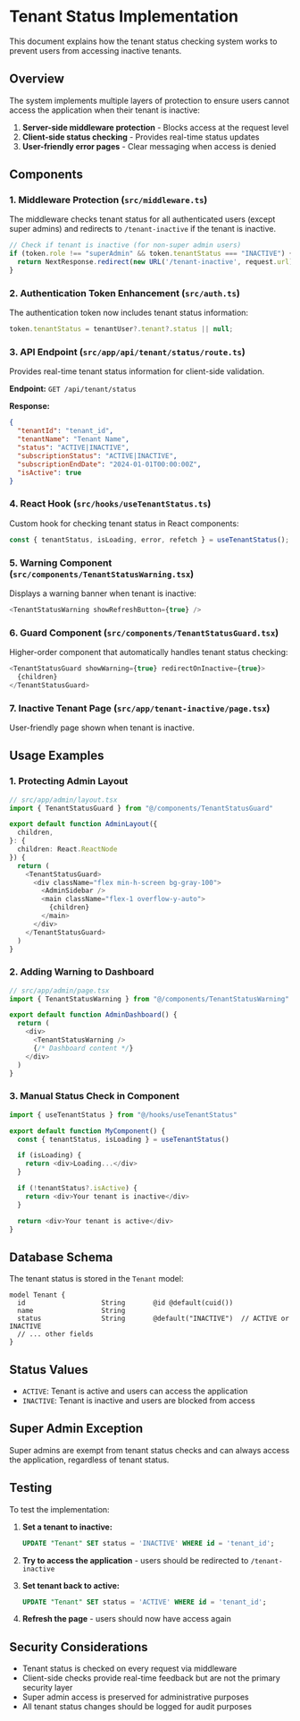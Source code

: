 # Tenant Status Implementation

This document explains how the tenant status checking system works to prevent users from accessing inactive tenants.

## Overview

The system implements multiple layers of protection to ensure users cannot access the application when their tenant is inactive:

1. **Server-side middleware protection** - Blocks access at the request level
2. **Client-side status checking** - Provides real-time status updates
3. **User-friendly error pages** - Clear messaging when access is denied

## Components

### 1. Middleware Protection (`src/middleware.ts`)

The middleware checks tenant status for all authenticated users (except super admins) and redirects to `/tenant-inactive` if the tenant is inactive.

```typescript
// Check if tenant is inactive (for non-super admin users)
if (token.role !== "superAdmin" && token.tenantStatus === "INACTIVE") {
  return NextResponse.redirect(new URL('/tenant-inactive', request.url));
}
```

### 2. Authentication Token Enhancement (`src/auth.ts`)

The authentication token now includes tenant status information:

```typescript
token.tenantStatus = tenantUser?.tenant?.status || null;
```

### 3. API Endpoint (`src/app/api/tenant/status/route.ts`)

Provides real-time tenant status information for client-side validation.

**Endpoint:** `GET /api/tenant/status`

**Response:**
```json
{
  "tenantId": "tenant_id",
  "tenantName": "Tenant Name",
  "status": "ACTIVE|INACTIVE",
  "subscriptionStatus": "ACTIVE|INACTIVE",
  "subscriptionEndDate": "2024-01-01T00:00:00Z",
  "isActive": true
}
```

### 4. React Hook (`src/hooks/useTenantStatus.ts`)

Custom hook for checking tenant status in React components:

```typescript
const { tenantStatus, isLoading, error, refetch } = useTenantStatus();
```

### 5. Warning Component (`src/components/TenantStatusWarning.tsx`)

Displays a warning banner when tenant is inactive:

```typescript
<TenantStatusWarning showRefreshButton={true} />
```

### 6. Guard Component (`src/components/TenantStatusGuard.tsx`)

Higher-order component that automatically handles tenant status checking:

```typescript
<TenantStatusGuard showWarning={true} redirectOnInactive={true}>
  {children}
</TenantStatusGuard>
```

### 7. Inactive Tenant Page (`src/app/tenant-inactive/page.tsx`)

User-friendly page shown when tenant is inactive.

## Usage Examples

### 1. Protecting Admin Layout

```typescript
// src/app/admin/layout.tsx
import { TenantStatusGuard } from "@/components/TenantStatusGuard"

export default function AdminLayout({
  children,
}: {
  children: React.ReactNode
}) {
  return (
    <TenantStatusGuard>
      <div className="flex min-h-screen bg-gray-100">
        <AdminSidebar />
        <main className="flex-1 overflow-y-auto">
          {children}
        </main>
      </div>
    </TenantStatusGuard>
  )
}
```

### 2. Adding Warning to Dashboard

```typescript
// src/app/admin/page.tsx
import { TenantStatusWarning } from "@/components/TenantStatusWarning"

export default function AdminDashboard() {
  return (
    <div>
      <TenantStatusWarning />
      {/* Dashboard content */}
    </div>
  )
}
```

### 3. Manual Status Check in Component

```typescript
import { useTenantStatus } from "@/hooks/useTenantStatus"

export default function MyComponent() {
  const { tenantStatus, isLoading } = useTenantStatus()

  if (isLoading) {
    return <div>Loading...</div>
  }

  if (!tenantStatus?.isActive) {
    return <div>Your tenant is inactive</div>
  }

  return <div>Your tenant is active</div>
}
```

## Database Schema

The tenant status is stored in the `Tenant` model:

```prisma
model Tenant {
  id                   String       @id @default(cuid())
  name                 String
  status               String       @default("INACTIVE")  // ACTIVE or INACTIVE
  // ... other fields
}
```

## Status Values

- `ACTIVE`: Tenant is active and users can access the application
- `INACTIVE`: Tenant is inactive and users are blocked from access

## Super Admin Exception

Super admins are exempt from tenant status checks and can always access the application, regardless of tenant status.

## Testing

To test the implementation:

1. **Set a tenant to inactive:**
   ```sql
   UPDATE "Tenant" SET status = 'INACTIVE' WHERE id = 'tenant_id';
   ```

2. **Try to access the application** - users should be redirected to `/tenant-inactive`

3. **Set tenant back to active:**
   ```sql
   UPDATE "Tenant" SET status = 'ACTIVE' WHERE id = 'tenant_id';
   ```

4. **Refresh the page** - users should now have access again

## Security Considerations

- Tenant status is checked on every request via middleware
- Client-side checks provide real-time feedback but are not the primary security layer
- Super admin access is preserved for administrative purposes
- All tenant status changes should be logged for audit purposes
